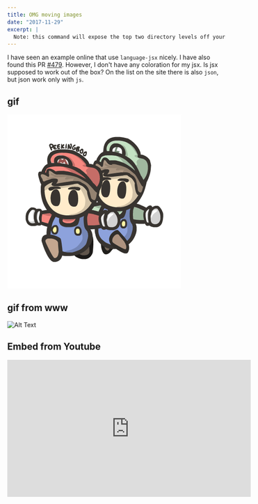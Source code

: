 ```yaml
---
title: OMG moving images
date: "2017-11-29"
excerpt: |
  Note: this command will expose the top two directory levels off your root. This includes traversing one level into your Volumes, and will list the summary sizes of each top-level directory in each of your attached volumes. Depending on what you have attached, this command could take some time to complete.
---
```


I have seen an example online that use <code>language-jsx</code> nicely. I have also found this PR <a href="https://github.com/PrismJS/prism/pull/479" class="issue-link js-issue-link" data-error-text="Failed to load issue title" data-id="54694395" data-permission-text="Issue title is private" data-url="https://github.com/PrismJS/prism/issues/479">#479</a>. However, I don't have any coloration for my jsx. Is jsx supposed to work out of the box? On the list on the site there is also <code>json</code>, but json work only with <code>js</code>.

## gif

![a gif](images/example.gif)

## gif from www

![Alt Text](https://media.giphy.com/media/vFKqnCdLPNOKc/giphy.gif)

## Embed from Youtube

<iframe width="560" height="315" src="https://www.youtube.com/embed/4n0xNbfJLR8" frameborder="0" allowfullscreen></iframe>
